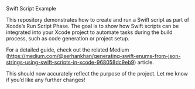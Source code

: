 Swift Script Example

This repository demonstrates how to create and run a Swift script as part of Xcode’s Run Script Phase. 
The goal is to show how Swift scripts can be integrated into your Xcode project to automate tasks during the build process, 
such as code generation or project setup.

For a detailed guide, check out the related Medium (https://medium.com/@serhankhan/generating-swift-enums-from-json-strings-using-swift-scripts-in-xcode-968058dc9eb9) article.

This should now accurately reflect the purpose of the project. Let me know if you’d like any further changes!
